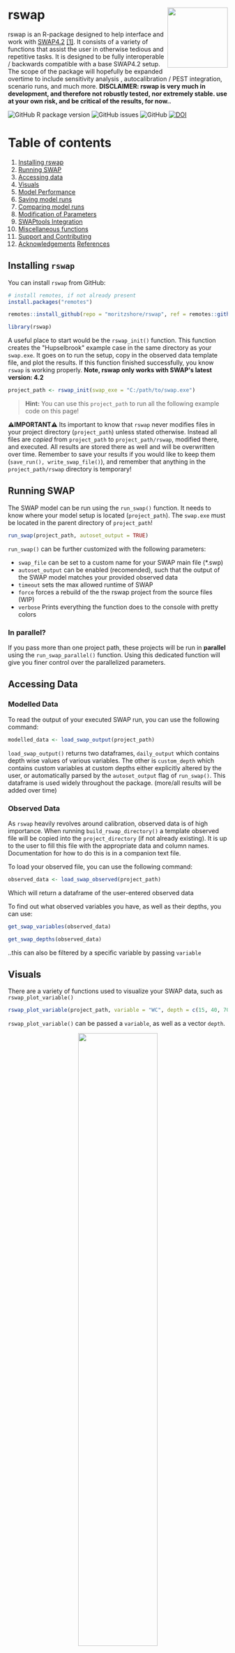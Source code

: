 # rswap <img src="man/figures/logo.png" align="right" height="138" />


rswap is an R-package designed to help interface and work with [SWAP4.2](https://www.swap.alterra.nl/) [[1]](#1). It consists of a variety of functions that assist the user in otherwise tedious and repetitive tasks. It is designed to be fully interoperable / backwards compatible with a base SWAP4.2 setup. The scope of the package will hopefully be expanded overtime to include sensitivity analysis , autocalibration / PEST integration, scenario runs, and much more. **DISCLAIMER: rswap is very much in development, and therefore not robustly tested, nor extremely stable. use at your own risk, and be critical of the results, for now..**

![GitHub R package version](https://img.shields.io/github/r-package/v/moritzshore/rswap) ![GitHub issues](https://img.shields.io/github/issues/moritzshore/rswap) ![GitHub](https://img.shields.io/github/license/moritzshore/rswap) [![DOI](https://zenodo.org/badge/DOI/10.5281/zenodo.7795153.svg)](https://doi.org/10.5281/zenodo.7795153)

# Table of contents

1.  [Installing rswap](#install)
2.  [Running SWAP](#run)
3.  [Accessing data](#data)
4.  [Visuals](#visuals)
5.  [Model Performance](#performance)
6.  [Saving model runs](#saving)
7.  [Comparing model runs](#compare)
8.  [Modification of Parameters](#mod)
9.  [SWAPtools Integration](#swaptools)
10. [Miscellaneous functions](#misc)
11. [Support and Contributing](#support)
12. [Acknowledgements](#ack) [References](#ref)

## Installing `rswap` <a name="install"></a>

You can install `rswap` from GitHub:

``` r
# install remotes, if not already present
install.packages("remotes")

remotes::install_github(repo = "moritzshore/rswap", ref = remotes::github_release())

library(rswap)
```

A useful place to start would be the `rswap_init()` function. This function creates the "Hupselbrook" example case in the same directory as your `swap.exe`. It goes on to run the setup, copy in the observed data template file, and plot the results. If this function finished successfully, you know `rswap` is working properly. **Note, rswap only works with SWAP's latest version: 4.2**

``` r
project_path <- rswap_init(swap_exe = "C:/path/to/swap.exe")
```

> **Hint:** You can use this `project_path` to run all the following example code on this page!

**⚠️IMPORTANT⚠️** Its important to know that `rswap` never modifies files in your project directory (`project_path`) unless stated otherwise. Instead all files are *copied* from `project_path` to `project_path/rswap`, modified there, and executed. All results are stored there as well and will be overwritten over time. Remember to save your results if you would like to keep them (`save_run(), write_swap_file()`), and remember that anything in the `project_path/rswap` directory is temporary!

## Running SWAP <a name="run"></a>

The SWAP model can be run using the `run_swap()` function. It needs to know
where your model setup is located (`project_path`). The `swap.exe` must be
located in the parent directory of `project_path`!

``` r
run_swap(project_path, autoset_output = TRUE)
```

`run_swap()` can be further customized with the following parameters:

-   `swap_file` can be set to a custom name for your SWAP main file (\*.swp)
-   `autoset_output` can be enabled (recomended), such that the output of the SWAP model matches your provided observed data
-   `timeout` sets the max allowed runtime of SWAP
-   `force` forces a rebuild of the the rswap project from the source files (WIP)
-   `verbose` Prints everything the function does to the console with pretty colors

### In parallel?

If you pass more than one project path, these projects will be run in **parallel** using
the `run_swap_parallel()` function. Using this dedicated function will give you finer control
over the parallelized parameters.

## Accessing Data <a name="data"></a>

### Modelled Data

To read the output of your executed SWAP run, you can use the following command:

``` r
modelled_data <- load_swap_output(project_path)
```

`load_swap_output()` returns two dataframes, `daily_output` which contains depth wise values of
various variables. The other is `custom_depth` which contains custom variables at custom depths
either explicitly altered by the user, or automatically parsed by the `autoset_output` flag of
 `run_swap()`. This dataframe is used widely throughout the package. (more/all results will be
 added over time)

### Observed Data

As `rswap` heavily revolves around calibration, observed data is of high importance. 
When running `build_rswap_directory()` a template observed file will be copied into the
`project_directory` (if not already existing). It is up to the user to fill this file with the
 appropriate data and column names. Documentation for how to do this is in a companion text file.

To load your observed file, you can use the following command:

``` r
observed_data <- load_swap_observed(project_path)
```

Which will return a dataframe of the user-entered observed data

To find out what observed variables you have, as well as their depths, you can use:

``` r
get_swap_variables(observed_data)

get_swap_depths(observed_data)

```

..this can also be filtered by a specific variable by passing `variable`

## Visuals <a name="visuals"></a>

There are a variety of functions used to visualize your SWAP data, such as `rswap_plot_variable()`

``` r
rswap_plot_variable(project_path, variable = "WC", depth = c(15, 40, 70))
```

`rswap_plot_variable()` can be passed a `variable`, as well as a vector `depth`.

<p align="center">

<img src="man/figures/overunder.png" width="60%" height="60%"/>

</p>

For a more detailed look at multiple variables at once, you can use the `rswap_plot_multi()`

``` r
rswap_plot_multi(project_path, vars = c("H", "WC", "DRAINAGE"))
```

This function can be passed up to 3 variables, and will display them interactively on the same plot.
 If observed data is available, it will be displayed as well.

<p align="center">

<img src="man/figures/softcalplot.png" width="60%" height="60%"/>

</p>

## Model Performance <a name="performance"></a>

A few functions focus on assessing model performance by comparing modelling values to user provided 
observed values. This functionality is based on the `get_swap_performance()` function:

``` r
get_swap_performance(project_path, stat = "d", variable = "WC", depth = 15)
```

This function is very flexible and can be passed any number of `variables`, `depths`, and 
performance indicators `stat` (currently supported are select functions from package `hydroGOF`)

## Saving Runs <a name="saving"></a>

While calibrating a model it can be useful to keep track of different model runs with different
 parameterization. `rswap` aids this process with a variety of functions, such as

``` r
save_swap_run(project_path, run_name = "COFRED = 0.35")
```

This function saves your entire model set up in a directory (`project_directory/rswap_saved`). 
Once a model run has been saved, it can be compared to other model runs, with the following 
functions.

## Comparing Runs <a name="compare"></a>

``` r
rswap_plot_compare(project_path, variable = "WC", depth = 15)
```

<p align="center">

<img src="man/figures/compareplot.png" width="60%" height="60%"/>

</p>

Once again, this function is quite flexible, and can be passed any available `variable` or `depth`

You can compare the performance of your various model runs by using the `rswap_plot_performance()` 
function.

``` r
rswap_plot_performance(project_path, stat = "d", var = "WC", depth = c(15,40,70))
```

<p align="center">

<img src="man/figures/stat_plot1.png" width="60%" height="60%"/>

</p>

This plot is equally flexible and can be passed any `variable` and any amount of `depths` for any supported `stat`.

## Modification of Parameters <a name="mod"></a>

Changing of parameters, tables, and vectors of the SWAP main file can be done with `rswap`. The simple way of doing this is by using the `modify_swap_file()` function:

``` r
modify_swap_file(project_path = project_path,
  input_file = "swap.swp", output_file = "swap_mod.swp",
  variable = "ORES", value = "0.43", row = 2)
```

This function has many different behaviors depending on which flags are enabled, and which arguments are passed. For more information, check the **Details** in the help page of the function.

**⚠️ If used incorrectly, this function can overwrite your swap file!** *Check the Details page!*

`rswap` uses a whole set of functions for the reading, altering, and writing of SWAP parameters. While `modify_swap_file()` covers most use-cases, the underlying functions can be of use as well, for more advanced work flows. You can read more about them in their documentation.

#### General parameter functions:

``` r
# removes any non-essential data from the input file:
clean_swap_file(project_path) 
# parses the data to be R-readable:
parse_swap_file(project_path) 
# writes the SWAP main file sourced from ".csv" files stored in the rswap directory
write_swap_file(project_path, outfile = "swap_modified.swp")
```

#### Parameter specific functions:

``` r
param <- load_swap_parameters(project_path)
param <- change_swap_parameter(param, name = "SHAPE", value = "0.75")
write_swap_parameters(project_path, param)
```

#### Table specific functions:

``` r
tables <- load_swap_tables(project_path)
tables <- change_swap_table(tables, variable = "OSAT", row = 1, value = "0.34")
write_swap_tables(project_path, tables)
```

#### Vector specific functions:

``` r
vectors <- load_swap_vectors(project_path)
vectors <- change_swap_vector(vectors, variable = "OUTDAT", index = 1, value = "10-jun-2013")
write_swap_vectors(project_path, vectors)
```

⚠️ You have the choice of passing the value in `character` format as shown above, to assure `FORTRAN` compatible format, or you can use the `set_swap_format()` function, to convert your value to the `FORTRAN` compatible format.

To run SWAP with the modifications you've made to your parameters, you need to make sure you `write_swap_file()` before running `run_swap()` -- **All changes in `/rswap/` are temporary until you write your SWAP file!**

> This functionality is currently only tested for the SWAP main file. Support for the other SWAP input files is coming soon©

## SWAPtools integration <a name="swaptools"></a>

The following features are possible when using `rswap` with another SWAP-related R-package: `SWAPtools`

`get_swap_format()` returns the format of the given parameter, whereas `set_swap_format()` forces the value of the given parameter into the FORTRAN-required format. These functions rely on data from package `SWAPtools`. (Over time, `change_swap_par()` will use these automatically to protect you from incorrect formats)

``` r
get_swap_format(parameters = "ALTW")
# [1] "float"

set_swap_format(parameter = "ALTW", value = 5)
# [1] "5.0"
```

More functionality will be implemented over time.

## Miscellaneous functions <a name="misc"></a>

The aforementioned functions rely on more basic general functions which, while are designed for internal use, can possibly also be of assistance to the end user. These are listed below.

``` r
# Load data
ob_dat <- load_swap_observed(project_path)
mod_dat <- load_swap_output(project_path)

# Filters SWAP data (observed or modelled) by variable and depth
mod_filt <- filter_swap_data(data = mod_dat$custom_depth, var = "WC", depth = 15)
ob_filt <-  filter_swap_data(data = mod_dat$custom_depth, var = "WC", depth = 15)

# Filters and Matches dataframe structure of observed and modelled
data <- match_swap_data(project_path, variable = "WC", depth = 15)

# Melts together all saved runs + current into tidy format
melt_swap_runs(project_path, variable = "WC", depth = 15)
```

## Support and Contributing <a name="support"></a>

If you run into any bugs or problems, please open an [issue](https://github.com/moritzshore/rswap/issues). The same goes for if you have any suggestions for improvement. If would you like to contribute to the project, let me know! Very open towards collaborative improvement. Fork/Branch off as you please :)

Any OPTAIN case-studies which use `rswap` are required to bake Moritz Shore a `cake` using a local recipe from the case-study country.

## Acknowledgements <a name="ack"></a>

This package was developed for the [OPTAIN](https://optain.eu) project and has received funding from the European Union's Horizon 2020 research and innovation program under grant agreement No. 862756.

## References <a name="ref"></a>

[1] Van Dam, J. Field-Scale Water Flow and Solute Transport: SWAP Model Concepts, Parameter Estimation, and Case Studies. Ph.D. Thesis, Wageningen University, Wageningen, The Netherlands, 2000. <a name="1"></a>

<p align="center">

<img src="man/figures/support_banner.png" width="70%" height="70%"/>

</p>
